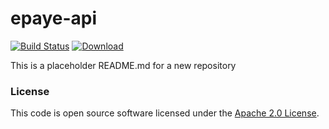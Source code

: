 
# epaye-api

[![Build Status](https://travis-ci.org/hmrc/epaye-api.svg?branch=master)](https://travis-ci.org/hmrc/epaye-api) [ ![Download](https://api.bintray.com/packages/hmrc/releases/epaye-api/images/download.svg) ](https://bintray.com/hmrc/releases/epaye-api/_latestVersion)

This is a placeholder README.md for a new repository

### License

This code is open source software licensed under the [Apache 2.0 License]("http://www.apache.org/licenses/LICENSE-2.0.html").
    
